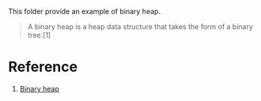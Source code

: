 This folder provide an example of binary heap.

> A binary heap is a heap data structure that takes the form of a binary tree.[1]



# Reference

1. [Binary heap](https://en.wikipedia.org/wiki/Binary_heap)